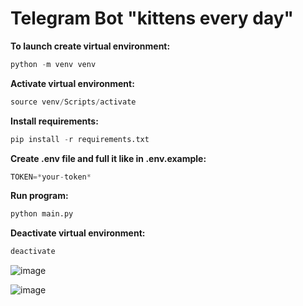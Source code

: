 <h1>Telegram Bot "kittens every day"</h1>

**To launch create virtual environment:**
```python
python -m venv venv
```

**Activate virtual environment:**
```python
source venv/Scripts/activate
```

**Install requirements:**
```python
pip install -r requirements.txt
```

**Create .env file and full it like in .env.example:**
```python
TOKEN=*your-token*
```

**Run program:**
```python
python main.py
```

**Deactivate virtual environment:**
```python
deactivate
```

![image](https://github.com/user-attachments/assets/e5f9f9d4-816e-4f1a-900f-441a3269d9cc)

![image](https://github.com/user-attachments/assets/bed49061-e195-4981-a13e-a07f6c7eb8cb)

